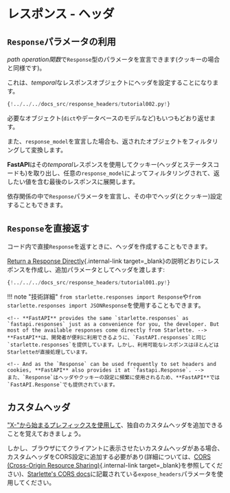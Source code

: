 # レスポンス - ヘッダ<!-- # Response Headers -->

<!-- ## Use a `Response` parameter -->
## `Response`パラメータの利用

<!-- You can declare a parameter of type `Response` in your *path operation function* (as you can do for cookies). -->
*path operation関数*で`Response`型のパラメータを宣言できます(クッキーの場合と同様です)。

<!-- And then you can set headers in that *temporal* response object. -->
これは、*temporal*なレスポンスオブジェクトにヘッダを設定することになります。

```Python hl_lines="1  7-8"
{!../../../docs_src/response_headers/tutorial002.py!}
```

<!-- And then you can return any object you need, as you normally would (a `dict`, a database model, etc). -->
必要なオブジェクト(`dict`やデータベースのモデルなど)もいつもどおり返せます。

<!-- And if you declared a `response_model`, it will still be used to filter and convert the object you returned. -->
また、`response_model`を宣言した場合も、返されたオブジェクトをフィルタリングして変換します。

<!-- **FastAPI** will use that *temporal* response to extract the headers (also cookies and status code), and will put them in the final response that contains the value you returned, filtered by any `response_model`. -->
**FastAPI**はその*temporal*レスポンスを使用してクッキー(ヘッダとステータスコードも)を取り出し、任意の`response_model`によってフィルタリングされて、返したい値を含む最後のレスポンスに展開します。

<!-- You can also declare the `Response` parameter in dependencies, and set headers (and cookies) in them. -->
依存関係の中で`Response`パラメータを宣言し、その中でヘッダ(とクッキー)設定することもできます。

<!-- ## Return a `Response` directly -->
## `Response`を直接返す

<!-- You can also add headers when you return a `Response` directly. -->
コード内で直接`Response`を返すときに、ヘッダを作成することもできます。

<!-- Create a response as described in [Return a Response Directly](response-directly.md){.internal-link target=_blank} and pass the headers as an additional parameter: -->
[Return a Response Directly](response-directly.md){.internal-link target=_blank}の説明どおりにレスポンスを作成し、追加パラメータとしてヘッダを渡します:

```Python hl_lines="10-12"
{!../../../docs_src/response_headers/tutorial001.py!}
```

<!-- !!! note "Technical Details" -->
!!! note "技術詳細"
    <!-- You could also use `from starlette.responses import Response` or `from starlette.responses import JSONResponse`. -->
    `from starlette.responses import Response`や`from starlette.responses import JSONResponse`を使用することもできます。

    <!-- **FastAPI** provides the same `starlette.responses` as `fastapi.responses` just as a convenience for you, the developer. But most of the available responses come directly from Starlette. -->
    **FastAPI**は、開発者が便利に利用できるように、`FastAPI.responses`と同じ`starlette.responses`を提供しています。しかし、利用可能なレスポンスはほとんどはStarletteが直接処理しています。

    <!-- And as the `Response` can be used frequently to set headers and cookies, **FastAPI** also provides it at `fastapi.Response`. -->
    また、`Response`はヘッダやクッキーの設定に頻繁に使用されるため、**FastAPI**では`FastAPI.Response`でも提供されています。

<!-- ## Custom Headers -->
## カスタムヘッダ

<!-- Keep in mind that custom proprietary headers can be added <a href="https://developer.mozilla.org/en-US/docs/Web/HTTP/Headers" class="external-link" target="_blank">using the 'X-' prefix</a>. -->
<a href="https://developer.mozilla.org/en-US/docs/Web/HTTP/Headers" class="external-link" target="_blank">"X-"から始まるプレフィックスを使用して</a>、独自のカスタムヘッダを追加できることを覚えておきましょう。

<!-- But if you have custom headers that you want a client in a browser to be able to see, you need to add them to your CORS configurations (read more in [CORS (Cross-Origin Resource Sharing)](../tutorial/cors.md){.internal-link target=_blank}), using the parameter `expose_headers` documented in <a href="https://www.starlette.io/middleware/#corsmiddleware" class="external-link" target="_blank">Starlette's CORS docs</a>. -->
しかし、ブラウザにてクライアントに表示させたいカスタムヘッダがある場合、カスタムヘッダをCORS設定に追加する必要があり(詳細については、[CORS (Cross-Origin Resource Sharing)](./tutorial/cors.md){.internal-link target=_blank}を参照してください)、<a href="https://www.starlette.io/middleware/#corsmiddleware" class="external-link" target="_blank">Starlette's CORS docs</a>に記載されている`expose_headers`パラメータを使用してください。


